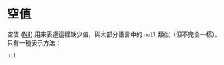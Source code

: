 # 空值

空值 ([Nil](http://crystal-lang.org/api/Nil.html)) 用來表達這裡缺少值，與大部分語言中的 `null` 類似（但不完全一樣）。只有一種表示方法：

```crystal
nil
```
